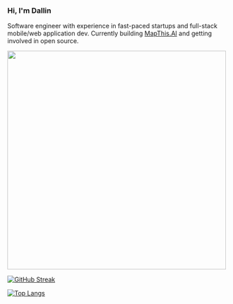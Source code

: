 ### Hi, I'm Dallin

Software engineer with experience in fast-paced startups and full-stack mobile/web application dev. Currently building [MapThis.AI](https://mapthis.ai) and getting involved in open source.

<img src="https://github-readme-stats.vercel.app/api?username=romneyda&show_icons=true" width="495">

[![GitHub Streak](https://github-readme-streak-stats.herokuapp.com?user=romneyda)](https://git.io/streak-stats)

[![Top Langs](https://github-readme-stats.vercel.app/api/top-langs/?username=anuraghazra&layout=pie)](https://github.com/anuraghazra/github-readme-stats)

<!-- </div> -->
